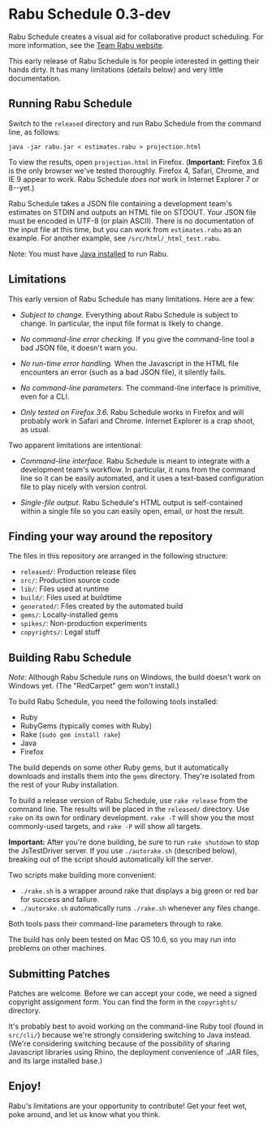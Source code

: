 Rabu Schedule 0.3-dev
=================

Rabu Schedule creates a visual aid for collaborative product scheduling. For more information, see the [Team Rabu website](http://www.teamrabu.com).

This early release of Rabu Schedule is for people interested in getting their hands dirty. It has many limitations (details below) and very little documentation.


Running Rabu Schedule
---------------------

Switch to the `released` directory and run Rabu Schedule from the command line, as follows:

	java -jar rabu.jar < estimates.rabu > projection.html

To view the results, open `projection.html` in Firefox. (**Important:** Firefox 3.6 is the only browser we've tested thoroughly. Firefox 4, Safari, Chrome, and IE 9 appear to work. Rabu Schedule *does not* work in Internet Explorer 7 or 8--yet.)

Rabu Schedule takes a JSON file containing a development team's estimates on STDIN and outputs an HTML file on STDOUT. Your JSON file must be encoded in UTF-8 (or plain ASCII). There is no documentation of the input file at this time, but you can work from `estimates.rabu` as an example. For another example, see `/src/html/_html_test.rabu`.

Note: You must have [Java installed](http://www.java.com/) to run Rabu.


Limitations
-----------

This early version of Rabu Schedule has many limitations. Here are a few:

- *Subject to change.* Everything about Rabu Schedule is subject to change. In particular, the input file format is likely to change.

- *No command-line error checking.* If you give the command-line tool a bad JSON file, it doesn't warn you.

- *No run-time error handling.* When the Javascript in the HTML file encounters an error (such as a bad JSON file), it silently fails.

- *No command-line parameters.* The command-line interface is primitive, even for a CLI.

- *Only tested on Firefox 3.6.* Rabu Schedule works in Firefox and will probably work in Safari and Chrome. Internet Explorer is a crap shoot, as usual.

Two apparent limitations are intentional:

- *Command-line interface.* Rabu Schedule is meant to integrate with a development team's workflow. In particular, it runs from the command line so it can be easily automated, and it uses a text-based configuration file to play nicely with version control.

- *Single-file output.* Rabu Schedule's HTML output is self-contained within a single file so you can easily open, email, or host the result.


Finding your way around the repository
--------------------------------------

The files in this repository are arranged in the following structure:

- `released/`: Production release files
- `src/`: Production source code
- `lib/`: Files used at runtime
- `build/`: Files used at buildtime
- `generated/`: Files created by the automated build
- `gems/`: Locally-installed gems
- `spikes/`: Non-production experiments
- `copyrights/`: Legal stuff


Building Rabu Schedule
----------------------

*Note:* Although Rabu Schedule runs on Windows, the build doesn't work on Windows yet. (The "RedCarpet" gem won't install.)

To build Rabu Schedule, you need the following tools installed:

* Ruby
* RubyGems (typically comes with Ruby)
* Rake (`sudo gem install rake`)
* Java
* Firefox

The build depends on some other Ruby gems, but it automatically downloads and installs them into the `gems` directory. They're isolated from the rest of your Ruby installation.

To build a release version of Rabu Schedule, use `rake release` from the command line. The results will be placed in the `released/` directory. Use `rake` on its own for ordinary development. `rake -T` will show you the most commonly-used targets, and `rake -P` will show all targets.

**Important:** After you're done building, be sure to run `rake shutdown` to stop the JsTestDriver server. If you use `./autorake.sh` (described below), breaking out of the script should automatically kill the server.

Two scripts make building more convenient:

- `./rake.sh` is a wrapper around rake that displays a big green or red bar for success and failure.
- `./autorake.sh` automatically runs `./rake.sh` whenever any files change.

Both tools pass their command-line parameters through to rake.

The build has only been tested on Mac OS 10.6, so you may run into problems on other machines.


Submitting Patches
------------------

Patches are welcome. Before we can accept your code, we need a signed copyright assignment form. You can find the form in the `copyrights/` directory.

It's probably best to avoid working on the command-line Ruby tool (found in `src/cli/`) because we're strongly considering switching to Java instead. (We're considering switching because of the possibility of sharing Javascript libraries using Rhino, the deployment convenience of .JAR files, and its large installed base.)


Enjoy!
------

Rabu's limitations are your opportunity to contribute! Get your feet wet, poke around, and let us know what you think.